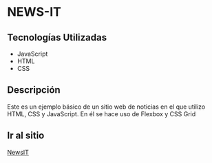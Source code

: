 # NEWS-IT

## Tecnologías Utilizadas

+ JavaScript
+ HTML
+ CSS
 

## Descripción

Este es un ejemplo básico de un sitio web de noticias en el que utilizo HTML, CSS y JavaScript. 
En él se hace uso de Flexbox y CSS Grid

## Ir al sitio
[NewsIT](https://news-html-css-js.vercel.app/)

